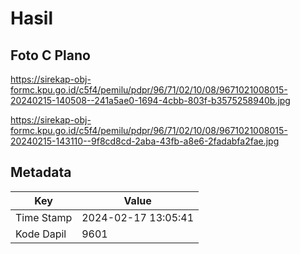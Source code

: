# Hasil

## Foto C Plano

https://sirekap-obj-formc.kpu.go.id/c5f4/pemilu/pdpr/96/71/02/10/08/9671021008015-20240215-140508--241a5ae0-1694-4cbb-803f-b3575258940b.jpg

https://sirekap-obj-formc.kpu.go.id/c5f4/pemilu/pdpr/96/71/02/10/08/9671021008015-20240215-143110--9f8cd8cd-2aba-43fb-a8e6-2fadabfa2fae.jpg


## Metadata

| Key        | Value               |
| ---------- | ------------------- |
| Time Stamp | 2024-02-17 13:05:41 |
| Kode Dapil | 9601                |



